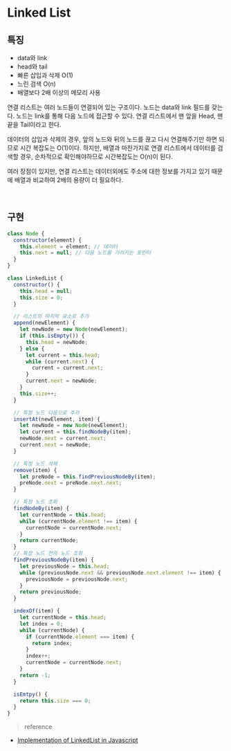 # Linked List

## 특징

- data와 link
- head와 tail
- 빠른 삽입과 삭제 O(1)
- 느린 검색 O(n)
- 배열보다 2배 이상의 메모리 사용

연결 리스트는 여러 노드들이 연결되어 있는 구조이다. 노드는 data와 link 필드를 갖는다. 노드는 link를 통해 다음 노드에 접근할 수 있다. 연결 리스트에서 맨 앞을 Head, 맨 끝을 Tail이라고 한다.

데이터의 삽입과 삭제의 경우, 앞의 노드와 뒤의 노드를 끊고 다시 연결해주기만 하면 되므로 시간 복잡도는 O(1)이다. 하지만, 배열과 마찬가지로 연결 리스트에서 데이터를 검색할 경우, 순차적으로 확인해야하므로 시간복잡도는 O(n)이 된다.

여러 장점이 있지만, 연결 리스트는 데이터외에도 주소에 대한 정보를 가지고 있기 때문에 배열과 비교하여 2배의 용량이 더 필요하다.

<br>

## 구현

```js
class Node {
  constructor(element) {
    this.element = element; // 데이터
    this.next = null; // 다음 노드를 가리키는 포인터
  }
}

class LinkedList {
  constructor() {
    this.head = null;
    this.size = 0;
  }

  // 리스트의 마지막 요소로 추가
  append(newElement) {
    let newNode = new Node(newElement);
    if (this.isEmpty()) {
      this.head = newNode;
    } else {
      let current = this.head;
      while (current.next) {
        current = current.next;
      }
      current.next = newNode;
    }
    this.size++;
  }

  // 특정 노드 다음으로 추가
  insertAt(newElement, item) {
    let newNode = new Node(newElement);
    let current = this.findNodeBy(item);
    newNode.next = current.next;
    current.next = newNode;
  }

  // 특정 노드 삭제
  remove(item) {
    let preNode = this.findPreviousNodeBy(item);
    preNode.next = preNode.next.next;
  }

  // 특정 노드 조회
  findNodeBy(item) {
    let currentNode = this.head;
    while (currentNode.element !== item) {
      currentNode = currentNode.next;
    }
    return currentNode;
  }
  // 특정 노드 전의 노드 조회
  findPreviousNodeBy(item) {
    let previousNode = this.head;
    while (previousNode.next && previousNode.next.element !== item) {
      previousNode = previousNode.next;
    }
    return previousNode;
  }

  indexOf(item) {
    let currentNode = this.head;
    let index = 0;
    while (currentNode) {
      if (currentNode.element === item) {
        return index;
      }
      index++;
      currentNode = currentNode.next;
    }
    return -1;
  }

  isEmtpy() {
    return this.size === 0;
  }
}
```

> reference

- <a href="https://www.geeksforgeeks.org/implementation-linkedlist-javascript/">Implementation of LinkedList in Javascript
  </a>
